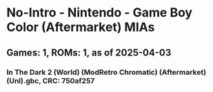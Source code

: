 # No-Intro - Nintendo - Game Boy Color (Aftermarket) MIAs
## Games: 1, ROMs: 1, as of 2025-04-03

### In The Dark 2 (World) (ModRetro Chromatic) (Aftermarket) (Unl).gbc, CRC: 750af257
